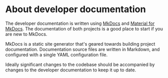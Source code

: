 # About developer documentation

The developer documentation is written using [MkDocs](https://www.mkdocs.org) and 
[Material for MkDocs][material-for-mkdocs].
The documentation of both projects is a good place to start if you are new to MkDocs.

MkDocs is a static site generator that's geared towards building project documentation.
Documentation source files are written in Markdown, and configured with a single YAML configuration file.

Ideally significant changes to the codebase should be accompanied by changes to the developer documentation
to keep it up to date.

[material-for-mkdocs]: https://squidfunk.github.io/mkdocs-material/
